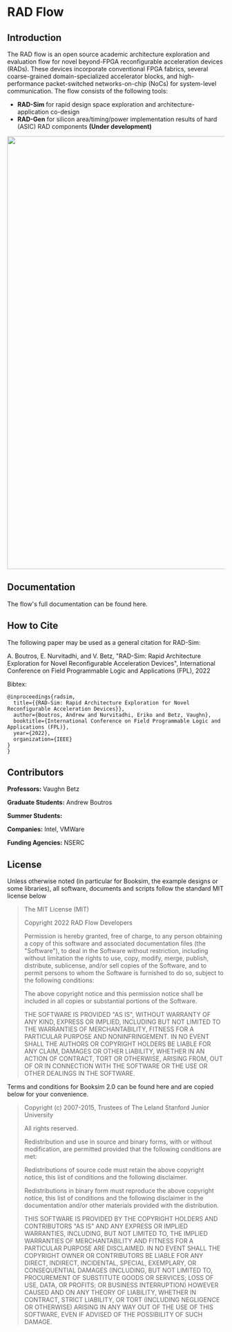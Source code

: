 # RAD Flow

## Introduction
The RAD flow is an open source academic architecture exploration and evaluation flow for novel beyond-FPGA reconfigurable acceleration devices (RADs).
These devices incorporate conventional FPGA fabrics, several coarse-grained domain-specialized accelerator blocks, and high-performance packet-switched networks-on-chip (NoCs) for system-level communication.
The flow consists of the following tools:
- **RAD-Sim** for rapid design space exploration and architecture-application co-design
- **RAD-Gen** for silicon area/timing/power implementation results of hard (ASIC) RAD components **(Under development)**

<img src="https://drive.google.com/uc?export=view&id=1m8ChChTQlDjKXf8buyGt05LwFYkPiHV6" width="1000"/>

## Documentation
The flow's full documentation can be found here.

## How to Cite
The following paper may be used as a general citation for RAD-Sim:

A. Boutros, E. Nurvitadhi, and V. Betz, "RAD-Sim: Rapid Architecture Exploration for Novel Reconfigurable Acceleration Devices", International Conference on Field Programmable Logic and Applications (FPL), 2022

Bibtex:
```
@inproceedings{radsim,
  title={{RAD-Sim: Rapid Architecture Exploration for Novel Reconfigurable Acceleration Devices}},
  author={Boutros, Andrew and Nurvitadhi, Eriko and Betz, Vaughn},
  booktitle={International Conference on Field Programmable Logic and Applications (FPL)},
  year={2022},
  organization={IEEE}
}
}
```

## Contributors
**Professors:** Vaughn Betz

**Graduate Students:** Andrew Boutros

**Summer Students:**

**Companies:** Intel, VMWare

**Funding Agencies:** NSERC

## License

Unless otherwise noted (in particular for Booksim, the example designs or some libraries), all software, documents and scripts follow the standard MIT license below
> The MIT License (MIT)
>
> Copyright 2022 RAD Flow Developers
>
> Permission is hereby granted, free of charge, to any person obtaining a copy of this software and associated documentation files (the "Software"), to deal in the Software without restriction, including without limitation the rights to use, copy, modify, merge, publish, distribute, sublicense, and/or sell copies of the Software, and to permit persons to whom the Software is furnished to do so, subject to the following conditions:
>
> The above copyright notice and this permission notice shall be included in all copies or substantial portions of the Software.
> 
> THE SOFTWARE IS PROVIDED "AS IS", WITHOUT WARRANTY OF ANY KIND, EXPRESS OR IMPLIED, INCLUDING BUT NOT LIMITED TO THE WARRANTIES OF MERCHANTABILITY, FITNESS FOR A PARTICULAR PURPOSE AND NONINFRINGEMENT. IN NO EVENT SHALL THE AUTHORS OR COPYRIGHT HOLDERS BE LIABLE FOR ANY CLAIM, DAMAGES OR OTHER LIABILITY, WHETHER IN AN ACTION OF CONTRACT, TORT OR OTHERWISE, ARISING FROM, OUT OF OR IN CONNECTION WITH THE SOFTWARE OR THE USE OR OTHER DEALINGS IN THE SOFTWARE.

Terms and conditions for Booksim 2.0 can be found here and are copied below for your convenience.
> Copyright (c) 2007-2015, Trustees of The Leland Stanford Junior University
> 
> All rights reserved.
> 
> Redistribution and use in source and binary forms, with or without modification, are permitted provided that the following conditions are met:
> 
> Redistributions of source code must retain the above copyright notice, this list of conditions and the following disclaimer.
> 
> Redistributions in binary form must reproduce the above copyright notice, this list of conditions and the following disclaimer in the documentation and/or other materials provided with the distribution.
> 
> THIS SOFTWARE IS PROVIDED BY THE COPYRIGHT HOLDERS AND CONTRIBUTORS "AS IS" AND ANY EXPRESS OR IMPLIED WARRANTIES, INCLUDING, BUT NOT LIMITED TO, THE IMPLIED WARRANTIES OF MERCHANTABILITY AND FITNESS FOR A PARTICULAR PURPOSE ARE DISCLAIMED. IN NO EVENT SHALL THE COPYRIGHT OWNER OR CONTRIBUTORS BE LIABLE FOR ANY DIRECT, INDIRECT, INCIDENTAL, SPECIAL, EXEMPLARY, OR CONSEQUENTIAL DAMAGES (INCLUDING, BUT NOT LIMITED TO, PROCUREMENT OF SUBSTITUTE GOODS OR SERVICES; LOSS OF USE, DATA, OR PROFITS; OR BUSINESS INTERRUPTION) HOWEVER CAUSED AND ON ANY THEORY OF LIABILITY, WHETHER IN CONTRACT, STRICT LIABILITY, OR TORT (INCLUDING NEGLIGENCE OR OTHERWISE) ARISING IN ANY WAY OUT OF THE USE OF THIS SOFTWARE, EVEN IF ADVISED OF THE POSSIBILITY OF SUCH DAMAGE.
